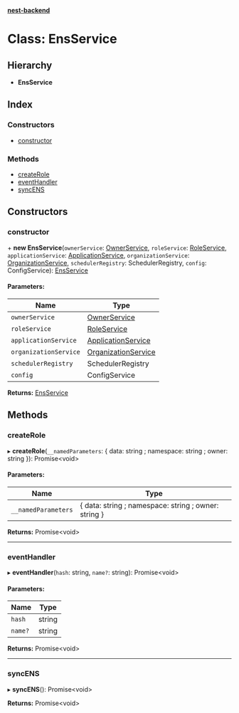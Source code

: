 **[nest-backend](../README.md)**

# Class: EnsService

## Hierarchy

* **EnsService**

## Index

### Constructors

* [constructor](ensservice.md#constructor)

### Methods

* [createRole](ensservice.md#createrole)
* [eventHandler](ensservice.md#eventhandler)
* [syncENS](ensservice.md#syncens)

## Constructors

### constructor

\+ **new EnsService**(`ownerService`: [OwnerService](ownerservice.md), `roleService`: [RoleService](roleservice.md), `applicationService`: [ApplicationService](applicationservice.md), `organizationService`: [OrganizationService](organizationservice.md), `schedulerRegistry`: SchedulerRegistry, `config`: ConfigService): [EnsService](ensservice.md)

#### Parameters:

Name | Type |
------ | ------ |
`ownerService` | [OwnerService](ownerservice.md) |
`roleService` | [RoleService](roleservice.md) |
`applicationService` | [ApplicationService](applicationservice.md) |
`organizationService` | [OrganizationService](organizationservice.md) |
`schedulerRegistry` | SchedulerRegistry |
`config` | ConfigService |

**Returns:** [EnsService](ensservice.md)

## Methods

### createRole

▸ **createRole**(`__namedParameters`: { data: string ; namespace: string ; owner: string  }): Promise<void\>

#### Parameters:

Name | Type |
------ | ------ |
`__namedParameters` | { data: string ; namespace: string ; owner: string  } |

**Returns:** Promise<void\>

___

### eventHandler

▸ **eventHandler**(`hash`: string, `name?`: string): Promise<void\>

#### Parameters:

Name | Type |
------ | ------ |
`hash` | string |
`name?` | string |

**Returns:** Promise<void\>

___

### syncENS

▸ **syncENS**(): Promise<void\>

**Returns:** Promise<void\>
